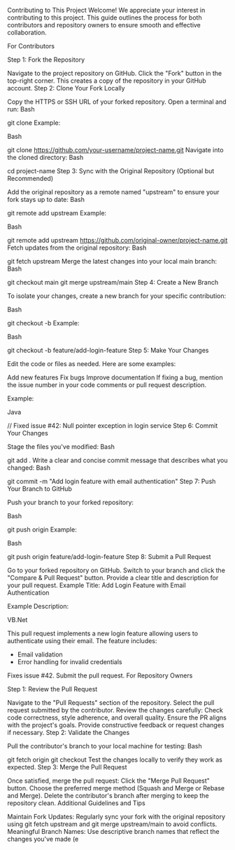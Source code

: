 Contributing to This Project
Welcome! We appreciate your interest in contributing to this project. This guide outlines the process for both contributors and repository owners to ensure smooth and effective collaboration.

For Contributors

Step 1: Fork the Repository

Navigate to the project repository on GitHub.
Click the "Fork" button in the top-right corner. This creates a copy of the repository in your GitHub account.
Step 2: Clone Your Fork Locally

Copy the HTTPS or SSH URL of your forked repository.
Open a terminal and run:
Bash

git clone <your-fork-url>
Example:

Bash

git clone https://github.com/your-username/project-name.git
Navigate into the cloned directory:
Bash

cd project-name
Step 3: Sync with the Original Repository (Optional but Recommended)

Add the original repository as a remote named "upstream" to ensure your fork stays up to date:
Bash

git remote add upstream <original-repo-url>
Example:

Bash

git remote add upstream https://github.com/original-owner/project-name.git
Fetch updates from the original repository:
Bash

git fetch upstream
Merge the latest changes into your local main branch:
Bash

git checkout main
git merge upstream/main
Step 4: Create a New Branch

To isolate your changes, create a new branch for your specific contribution:

Bash

git checkout -b <branch-name>
Example:

Bash

git checkout -b feature/add-login-feature
Step 5: Make Your Changes

Edit the code or files as needed. Here are some examples:

Add new features
Fix bugs
Improve documentation
If fixing a bug, mention the issue number in your code comments or pull request description.

Example:

Java

// Fixed issue #42: Null pointer exception in login service
Step 6: Commit Your Changes

Stage the files you've modified:
Bash

git add .
Write a clear and concise commit message that describes what you changed:
Bash

git commit -m "Add login feature with email authentication"
Step 7: Push Your Branch to GitHub

Push your branch to your forked repository:

Bash

git push origin <branch-name>
Example:

Bash

git push origin feature/add-login-feature
Step 8: Submit a Pull Request

Go to your forked repository on GitHub.
Switch to your branch and click the "Compare & Pull Request" button.
Provide a clear title and description for your pull request.
Example Title: Add Login Feature with Email Authentication

Example Description:

VB.Net

This pull request implements a new login feature allowing users to authenticate using their email. The feature includes:

- Email validation
- Error handling for invalid credentials

Fixes issue #42.
Submit the pull request.
For Repository Owners

Step 1: Review the Pull Request

Navigate to the "Pull Requests" section of the repository.
Select the pull request submitted by the contributor.
Review the changes carefully:
Check code correctness, style adherence, and overall quality.
Ensure the PR aligns with the project's goals.
Provide constructive feedback or request changes if necessary.
Step 2: Validate the Changes

Pull the contributor's branch to your local machine for testing:
Bash

git fetch origin <branch-name>
git checkout <branch-name>
Test the changes locally to verify they work as expected.
Step 3: Merge the Pull Request

Once satisfied, merge the pull request:
Click the "Merge Pull Request" button.
Choose the preferred merge method (Squash and Merge or Rebase and Merge).
Delete the contributor's branch after merging to keep the repository clean.
Additional Guidelines and Tips

Maintain Fork Updates: Regularly sync your fork with the original repository using git fetch upstream and git merge upstream/main to avoid conflicts.
Meaningful Branch Names: Use descriptive branch names that reflect the changes you've made (e
